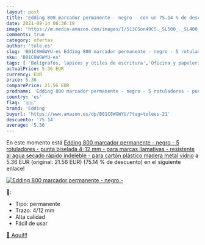 ```yaml
---
layout: post
title: 'Edding 800 marcador permanente - negro - con un 75.14 % de descuento'
date: 2021-09-14 06:36:19
image: 'https://m.media-amazon.com/images/I/513CSon49CS._SL500_._SL400_.jpg'
comments: true
category: ofertas
author: 'tole.es'
slug: 'B01C8WGWYU-es Edding 800 marcador permanente - negro - 5 rotuladores -...'
sku: 'B01C8WGWYU-es'
tags: [ 'Bolígrafos, lápices y útiles de escritura','Oficina y papelería','Rotuladores permanentes','Rotuladores y subrayadores','edding','rotuladores', ]
actualPrice: 5.36 EUR
currency: EUR
price: 5.36
comparePrice: 21.56 EUR
prodname: 'Edding 800 marcador permanente - negro - 5 rotuladores - punta biselada 4-12 mm - para marcas llamativas - resistente al agua  secado rápido  indeleble - para cartón  plástico  madera  metal  vidrio'
country: 'es'
flag: '🇪🇸'
brand: 'Edding'
buyurl: 'https://www.amazon.es/dp/B01C8WGWYU/?tag=tolees-21'
descuento: '75.14'
average: '5.36'
---
```


En este momento está [Edding 800 marcador permanente - negro - 5 rotuladores - punta biselada 4-12 mm - para marcas llamativas - resistente al agua  secado rápido  indeleble - para cartón  plástico  madera  metal  vidrio](https://www.amazon.es/dp/B01C8WGWYU/?tag=tolees-21) a 5.36 EUR (original: 21.56 EUR) (75.14 %  de descuento) en el siguiente enlace!

[![Edding 800 marcador permanente - negro -](https://m.media-amazon.com/images/I/513CSon49CS._SL500_._SL400_.jpg)](https://www.amazon.es/dp/B01C8WGWYU/?tag=tolees-21)

🔎:

- Tipo: permanente
- Trazo: 4/12 mm
- Alta calidad
- Fácil de usar

[🛒 Aquí!!!](https://www.amazon.es/dp/B01C8WGWYU/?tag=tolees-21)
